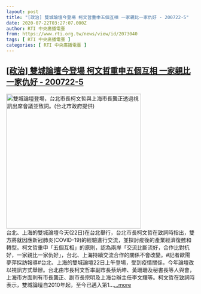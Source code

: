 ```yaml
---
layout: post
title: "[政治] 雙城論壇今登場 柯文哲重申五個互相 一家親比一家仇好 - 200722-5"
date: 2020-07-22T03:27:07.000Z
author: RTI 中央廣播電臺
from: https://www.rti.org.tw/news/view/id/2073040
tags: [ RTI 中央廣播電臺 ]
categories: [ RTI 中央廣播電臺 ]
---
```

<!--1595388427000-->
[[政治] 雙城論壇今登場 柯文哲重申五個互相 一家親比一家仇好 - 200722-5](https://www.rti.org.tw/news/view/id/2073040)
------

<div>
<img src="https://static.rti.org.tw/assets/thumbnails/2020/07/22/3ddcc168185aa571a9b047d3a38049ce.jpg" width="360" alt="雙城論壇登場，台北市長柯文哲與上海市長龔正透過視訊出席會議並致詞。(台北市政府提供)" title="雙城論壇登場，台北市長柯文哲與上海市長龔正透過視訊出席會議並致詞。(台北市政府提供)"><br>台北、上海的雙城論壇今天(22日)在台北舉行，台北市長柯文哲在致詞時指出，雙方將就因應新冠肺炎(COVID-19)的經驗進行交流，並探討疫後的產業經濟復甦和轉型。柯文哲重申「五個互相」的原則，認為兩岸「交流比斷流好，合作比對抗好，一家親比一家仇好」，台北、上海持續交流合作的關係不會改變。#記者歐陽夢萍採訪報導#台北、上海的雙城論壇22日上午登場，受到疫情關係，今年論壇改以視訊方式舉辦。台北由市長柯文哲率副市長蔡炳坤、黃珊珊及秘書長等人與會，上海市方面則有市長龔正、副市長宗明及上海台辦主任李文輝等。柯文哲在致詞時表示，雙城論壇自2010年起，至今已邁入第1...<a target="_blank" href="https://www.rti.org.tw/news/view/id/2073040">...more</a>
</div>
